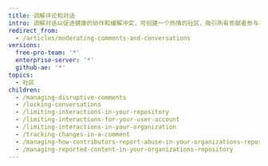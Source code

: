 ```yaml
---
title: 调解评论和对话
intro: 调解对话以促进健康的协作和缓解冲突，可创建一个热情的社区，吸引所有贡献者参与项目。 您可以查看报告的内容、编辑和删除评论以及锁定对话，对讨论应用社区的行为准则。
redirect_from:
  - /articles/moderating-comments-and-conversations
versions:
  free-pro-team: '*'
  enterprise-server: '*'
  github-ae: '*'
topics:
  - 社区
children:
  - /managing-disruptive-comments
  - /locking-conversations
  - /limiting-interactions-in-your-repository
  - /limiting-interactions-for-your-user-account
  - /limiting-interactions-in-your-organization
  - /tracking-changes-in-a-comment
  - /managing-how-contributors-report-abuse-in-your-organizations-repository
  - /managing-reported-content-in-your-organizations-repository
---
```


